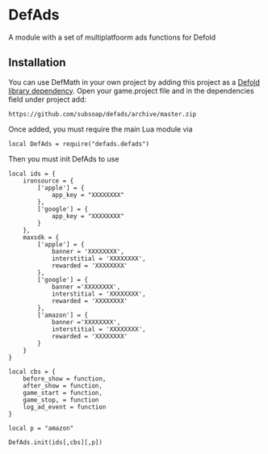 # DefAds
A module with a set of multiplatfoorm ads functions for Defold

## Installation
You can use DefMath in your own project by adding this project as a [Defold library dependency](http://www.defold.com/manuals/libraries/). Open your game.project file and in the dependencies field under project add:

	https://github.com/subsoap/defads/archive/master.zip
  
Once added, you must require the main Lua module via

```
local DefAds = require("defads.defads")
```
Then you must init DefAds to use
```
local ids = {
	ironsource = {
		['apple'] = {
			app_key = "XXXXXXXX"
		},
		['google'] = {
			app_key = "XXXXXXXX"
		}
	},
	maxsdk = {
		['apple'] = {
			banner = 'XXXXXXXX',
			interstitial = 'XXXXXXXX',
			rewarded = 'XXXXXXXX'
		},
		['google'] = {
			banner ='XXXXXXXX',
			interstitial = 'XXXXXXXX',
			rewarded = 'XXXXXXXX'
		},
		['amazon'] = {
			banner ='XXXXXXXX',
			interstitial = 'XXXXXXXX',
			rewarded = 'XXXXXXXX'
		}
	}
}

local cbs = { 
	before_show = function, 
	after_show = function, 
	game_start = function, 
	game_stop, = function
	log_ad_event = function
}

local p = "amazon" 

DefAds.init(ids[,cbs][,p])
```

